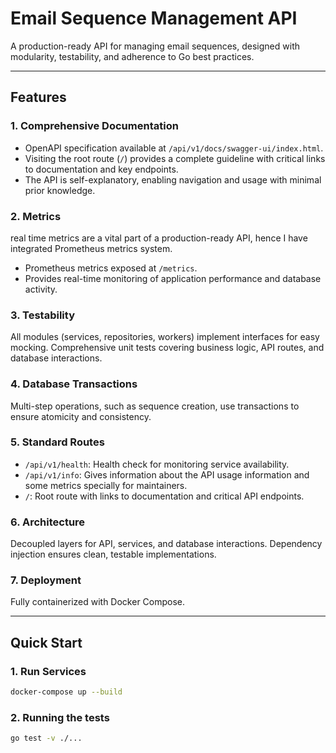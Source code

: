 # Email Sequence Management API

A production-ready API for managing email sequences, designed with modularity, testability, and adherence to Go best practices.

---

## **Features**

### 1. Comprehensive Documentation
- OpenAPI specification available at `/api/v1/docs/swagger-ui/index.html`.
- Visiting the root route (`/`) provides a complete guideline with critical links to documentation and key endpoints.
- The API is self-explanatory, enabling navigation and usage with minimal prior knowledge.

### 2. Metrics
real time metrics are a vital part of a production-ready API, hence I have integrated Prometheus metrics system. 
- Prometheus metrics exposed at `/metrics`.
- Provides real-time monitoring of application performance and database activity. 

### 3. Testability
All modules (services, repositories, workers) implement interfaces for easy mocking.
Comprehensive unit tests covering business logic, API routes, and database interactions.

### 4. Database Transactions
Multi-step operations, such as sequence creation, use transactions to ensure atomicity and consistency.

### 5. Standard Routes
- `/api/v1/health`: Health check for monitoring service availability.
- `/api/v1/info`: Gives information about the API usage information and some metrics specially for maintainers.
- `/`: Root route with links to documentation and critical API endpoints.

### 6. Architecture
Decoupled layers for API, services, and database interactions.
Dependency injection ensures clean, testable implementations.

### 7. Deployment
Fully containerized with Docker Compose.


---

## **Quick Start**

### 1. Run Services
```bash
docker-compose up --build
```
### 2. Running the tests
```bash
go test -v ./...
```

